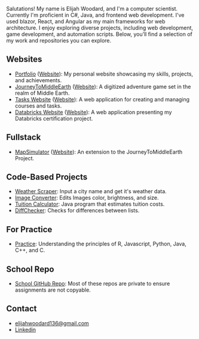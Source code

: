 Salutations! My name is Elijah Woodard, and I'm a computer scientist. Currently I'm proficient in C#, Java, and frontend web development. I've used blazor, React, and Angular as my main frameworks for web architecture. I enjoy exploring diverse projects, including web development, game development, and automation scripts. Below, you’ll find a selection of my work and repositories you can explore.

## Websites

- [Portfolio](https://github.com/EliWoodard/Portfolio) ([Website](https://eliwoodard.github.io/Portfolio/)):  My personal website showcasing my skills, projects, and achievements.
- [JourneyToMiddleEarth](https://github.com/EliWoodard/JourneyToMiddleEarth) ([Website](https://eliwoodard.github.io/JourneyToMiddleEarth/)): A digitized adventure game set in the realm of Middle Earth.
- [Tasks Website](https://github.com/EliWoodard/Tasks) ([Website](https://eliwoodard.github.io/Tasks/)): A web application for creating and managing courses and tasks.
- [Databricks Website](https://github.com/EliWoodard/DatabricksGenAI) ([Website](https://eliwoodard.github.io/DatabricksGenAI/)): A web application presenting my Databricks certification project.

## Fullstack

- [MapSimulator](https://github.com/EliWoodard/MapSimulator) ([Website](https://mapsimulator.onrender.com/)): An extension to the JourneyToMiddleEarth Project.

## Code-Based Projects

- [Weather Scraper](https://github.com/EliWoodard/PythonWebScraper): Input a city name and get it's weather data.
- [Image Converter](https://github.com/EliWoodard/Image-Converter): Edits Images color, brightness, and size.
- [Tuition Calculator](https://github.com/EliWoodard/Tuition-Calculator): Java program that estimates tuition costs.
- [DiffChecker](https://github.com/EliWoodard/DiffCheck): Checks for differences between lists.

## For Practice
- [Practice](https://github.com/EliWoodard/Practice): Understanding the principles of R, Javascript, Python, Java, C++, and C.

## School Repo
- [School GitHub Repo](https://github.com/Eli-Woodard): Most of these repos are private to ensure assignments are not copyable.

## Contact
- elijahwoodard136@gmail.com
- [Linkedin](https://www.linkedin.com/in/elijah-woodard-a9609524a/)
